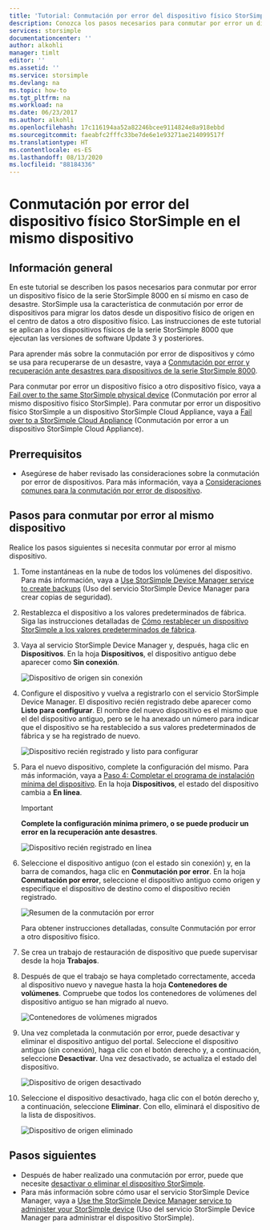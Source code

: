 ```yaml
---
title: 'Tutorial: Conmutación por error del dispositivo físico StorSimple en el mismo dispositivo'
description: Conozca los pasos necesarios para conmutar por error un dispositivo físico de la serie 8000 de StorSimple en sí mismo en caso de desastre.
services: storsimple
documentationcenter: ''
author: alkohli
manager: timlt
editor: ''
ms.assetid: ''
ms.service: storsimple
ms.devlang: na
ms.topic: how-to
ms.tgt_pltfrm: na
ms.workload: na
ms.date: 06/23/2017
ms.author: alkohli
ms.openlocfilehash: 17c116194aa52a82246bcee9114824e8a918ebbd
ms.sourcegitcommit: faeabfc2fffc33be7de6e1e93271ae214099517f
ms.translationtype: HT
ms.contentlocale: es-ES
ms.lasthandoff: 08/13/2020
ms.locfileid: "88184336"
---
```

# <a name="fail-over-your-storsimple-physical-device-to-same-device"></a>Conmutación por error del dispositivo físico StorSimple en el mismo dispositivo

## <a name="overview"></a>Información general

En este tutorial se describen los pasos necesarios para conmutar por error un dispositivo físico de la serie StorSimple 8000 en sí mismo en caso de desastre. StorSimple usa la característica de conmutación por error de dispositivos para migrar los datos desde un dispositivo físico de origen en el centro de datos a otro dispositivo físico. Las instrucciones de este tutorial se aplican a los dispositivos físicos de la serie StorSimple 8000 que ejecutan las versiones de software Update 3 y posteriores.

Para aprender más sobre la conmutación por error de dispositivos y cómo se usa para recuperarse de un desastre, vaya a [Conmutación por error y recuperación ante desastres para dispositivos de la serie StorSimple 8000](storsimple-8000-device-failover-disaster-recovery.md).

Para conmutar por error un dispositivo físico a otro dispositivo físico, vaya a [Fail over to the same StorSimple physical device](storsimple-8000-device-failover-physical-device.md) (Conmutación por error al mismo dispositivo físico StorSimple). Para conmutar por error un dispositivo físico StorSimple a un dispositivo StorSimple Cloud Appliance, vaya a [Fail over to a StorSimple Cloud Appliance](storsimple-8000-device-failover-cloud-appliance.md) (Conmutación por error a un dispositivo StorSimple Cloud Appliance).


## <a name="prerequisites"></a>Prerrequisitos

- Asegúrese de haber revisado las consideraciones sobre la conmutación por error de dispositivos. Para más información, vaya a [Consideraciones comunes para la conmutación por error de dispositivo](storsimple-8000-device-failover-disaster-recovery.md).


## <a name="steps-to-fail-over-to-the-same-device"></a>Pasos para conmutar por error al mismo dispositivo

Realice los pasos siguientes si necesita conmutar por error al mismo dispositivo.

1. Tome instantáneas en la nube de todos los volúmenes del dispositivo. Para más información, vaya a [Use StorSimple Device Manager service to create backups](storsimple-8000-manage-backup-policies-u2.md) (Uso del servicio StorSimple Device Manager para crear copias de seguridad).
2. Restablezca el dispositivo a los valores predeterminados de fábrica. Siga las instrucciones detalladas de [Cómo restablecer un dispositivo StorSimple a los valores predeterminados de fábrica](storsimple-8000-manage-device-controller.md#reset-the-device-to-factory-default-settings).
3. Vaya al servicio StorSimple Device Manager y, después, haga clic en **Dispositivos**. En la hoja **Dispositivos**, el dispositivo antiguo debe aparecer como **Sin conexión**.

    ![Dispositivo de origen sin conexión](./media/storsimple-8000-device-failover-disaster-recovery/failover-single-dev2.png)

4. Configure el dispositivo y vuelva a registrarlo con el servicio StorSimple Device Manager. El dispositivo recién registrado debe aparecer como **Listo para configurar**. El nombre del nuevo dispositivo es el mismo que el del dispositivo antiguo, pero se le ha anexado un número para indicar que el dispositivo se ha restablecido a sus valores predeterminados de fábrica y se ha registrado de nuevo.

    ![Dispositivo recién registrado y listo para configurar](./media/storsimple-8000-device-failover-disaster-recovery/failover-single-dev3.png)
5. Para el nuevo dispositivo, complete la configuración del mismo. Para más información, vaya a [Paso 4: Completar el programa de instalación mínima del dispositivo](storsimple-8000-deployment-walkthrough-u2.md#step-4-complete-minimum-device-setup). En la hoja **Dispositivos**, el estado del dispositivo cambia a **En línea**.

   > [!IMPORTANT]
   > **Complete la configuración mínima primero, o se puede producir un error en la recuperación ante desastres**.

    ![Dispositivo recién registrado en línea](./media/storsimple-8000-device-failover-disaster-recovery/failover-single-dev7.png)

6. Seleccione el dispositivo antiguo (con el estado sin conexión) y, en la barra de comandos, haga clic en **Conmutación por error**. En la hoja **Conmutación por error**, seleccione el dispositivo antiguo como origen y especifique el dispositivo de destino como el dispositivo recién registrado.

    ![Resumen de la conmutación por error](./media/storsimple-8000-device-failover-disaster-recovery/failover-single-dev11.png)

    Para obtener instrucciones detalladas, consulte Conmutación por error a otro dispositivo físico.

7. Se crea un trabajo de restauración de dispositivo que puede supervisar desde la hoja **Trabajos**.

8. Después de que el trabajo se haya completado correctamente, acceda al dispositivo nuevo y navegue hasta la hoja **Contenedores de volúmenes**. Compruebe que todos los contenedores de volúmenes del dispositivo antiguo se han migrado al nuevo.

   ![Contenedores de volúmenes migrados](./media/storsimple-8000-device-failover-disaster-recovery/failover-single-dev13.png)

9. Una vez completada la conmutación por error, puede desactivar y eliminar el dispositivo antiguo del portal. Seleccione el dispositivo antiguo (sin conexión), haga clic con el botón derecho y, a continuación, seleccione **Desactivar**. Una vez desactivado, se actualiza el estado del dispositivo.

     ![Dispositivo de origen desactivado](./media/storsimple-8000-device-failover-disaster-recovery/failover-single-dev14.png)

10. Seleccione el dispositivo desactivado, haga clic con el botón derecho y, a continuación, seleccione **Eliminar**. Con ello, eliminará el dispositivo de la lista de dispositivos.

    ![Dispositivo de origen eliminado](./media/storsimple-8000-device-failover-disaster-recovery/failover-single-dev15.png)



## <a name="next-steps"></a>Pasos siguientes

* Después de haber realizado una conmutación por error, puede que necesite [desactivar o eliminar el dispositivo StorSimple](storsimple-8000-deactivate-and-delete-device.md).
* Para más información sobre cómo usar el servicio StorSimple Device Manager, vaya a [Use the StorSimple Device Manager service to administer your StorSimple device](storsimple-8000-manager-service-administration.md) (Uso del servicio StorSimple Device Manager para administrar el dispositivo StorSimple).

